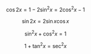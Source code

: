 $$
\cos{2x} = 1 - 2\sin^2{x} = 2\cos^2{x} - 1
$$

$$
\sin{2x} = 2\sin{x}\cos{x}
$$

$$
\sin^{2}{x}+\cos^{2}{x} = 1
$$

$$
1+\tan^{2}{x} = \sec^{2}{x}
$$

